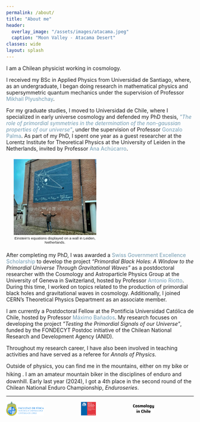 ```yaml
---
permalink: /about/
title: "About me"
header:
  overlay_image: "/assets/images/atacama.jpeg"
  caption: "Moon Valley - Atacama Desert"
classes: wide
layout: splash
---
```



I am a Chilean physicist working in cosmology.

I received my BSc in Applied Physics from Universidad de Santiago, where, as an undergraduate, I began doing research in mathematical physics and supersymmetric quantum mechanics under the supervision of Professor <a href="https://fisica.postgrado.usach.cl/en/mikhail-plyushchay" style="color: #6f99b0; text-decoration: none;">Mikhail Plyushchay</a>.

For my graduate studies, I moved to Universidad de Chile, where I specialized in early universe cosmology and defended my PhD thesis, <a href="https://repositorio.uchile.cl/handle/2250/181845" style="color: #6f99b0; text-decoration: none;">*"The role of primordial symmetries in the determination of the non-gaussian properties of our universe"*</a>, under the supervision of Professor <a href="https://portafolio-academico.uchile.cl/perfil/46164-Gonzalo-Alejandro-Palma-Quilodrán" style="color: #6f99b0; text-decoration: none;">Gonzalo Palma</a>. As part of my PhD, I spent one year as a guest researcher at the Lorentz Institute for Theoretical Physics at the University of Leiden in the Netherlands, invited by Professor <a href="https://en.wikipedia.org/wiki/Ana_Achúcarro" style="color: #6f99b0; text-decoration: none;">Ana Achúcarro</a>.


<figure style="width: 44%; margin: 20px;"  class="align-right">
  <img src="/assets/images/leidenwall.jpeg" alt="">
<figcaption style="text-align:center; width: 100%; font-family: sans-serif; font-size: .7em; font-weight: lighter;">Einstein's equations displayed on a wall in Leiden, Netherlands.</figcaption>
</figure>


After completing my PhD, I was awarded a <a href="https://www.sbfi.admin.ch/sbfi/en/home/education/scholarships-and-grants/swiss-government-excellence-scholarships.html" style="color: #6f99b0; text-decoration: none;">Swiss Government Excellence Scholarship</a> to develop the project *“Primordial Black Holes: A Window to the Primordial Universe Through Gravitational Waves”* as a postdoctoral researcher with the Cosmology and Astroparticle Physics Group at the University of Geneva in Switzerland, hosted by Professor <a href="https://www.istitutoveneto.it/flex/cm/pages/ServeBLOB.php/L/IT/IDPagina/1869" style="color: #6f99b0; text-decoration: none;">Antonio Riotto</a>. During this time, I worked on topics related to the production of primordial black holes and gravitational waves in cosmology. Additionally, I joined CERN’s Theoretical Physics Department as an associate member.

I am currently a Postdoctoral Fellow at the Pontificia Universidad Católica de Chile, hosted by Professor <a href="https://fisica.uc.cl/en/academico/maximo-banados-2/" style="color: #6f99b0; text-decoration: none;">Máximo Bañados</a>. My research focuses on developing the project *"Testing the Primordial Signals of our Universe"*, funded by the FONDECYT Postdoc initiative of the Chilean National Research and Development Agency (ANID).


Throughout my research career, I have also been involved in teaching activities and have served as a referee for *Annals of Physics*.


Outside of physics, you can find me in the mountains, either on my bike or hiking <a href="/assets/images/bike.jpeg" data-lightbox="image-set" data-title="Flying on my bike at Cerro San Cristobal in Santiago"><i class="fa-regular fa-images" aria-hidden="true" style="color: #6f99b0; font-size: 20px;"></i></a><a href="/assets/images/pintor.jpeg" data-lightbox="image-set" data-title="Summit of Cerro Pintor at 4180 MASL. In the background you can see Cerro el Plomo (5424 MASL)"></a>. I am an amateur mountain biker in the disciplines of enduro and downhill. Early last year (2024), I got a 4th place in the second round of the Chilean National Enduro Championship, *Enduroseries*. 






----------------------------------------

<div style="display: flex; justify-content: left; align-items: center; gap: 100px;">
  <figure style="width: 20%; margin: 0;">
    <a href="https://fisica.uc.cl/en/" target="_blank" rel="noopener noreferrer">
      <img src="/assets/images/logos/fisicauc.png" alt="FisicaUC Logo" style="width: 100%; height: auto;">
    </a>
  </figure>
  <figure style="width: 8%; margin: 0;">
    <a href="https://anid.cl/about-us/" target="_blank" rel="noopener noreferrer">
      <img src="/assets/images/logos/anid.png" alt="ANID Logo" style="width: 100%; height: auto;">
    </a>
  </figure>
  <figure style="width: 11%; margin: 0;">
    <a href="https://sites.google.com/view/cosmology-in-chile/inicio" target="_blank" rel="noopener noreferrer">
      <img src="/assets/images/logos/cc.svg" alt="coschi" style="width: 100%; height: auto;">
    </a>
  </figure>
</div>


